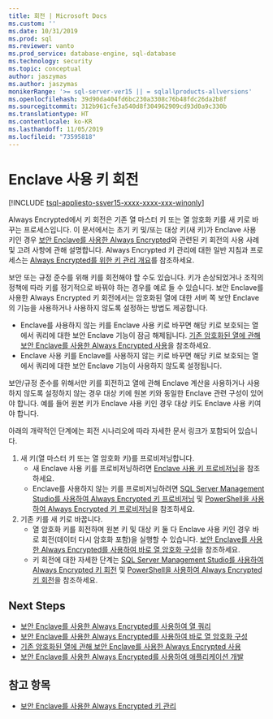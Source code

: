 ```yaml
---
title: 회전 | Microsoft Docs
ms.custom: ''
ms.date: 10/31/2019
ms.prod: sql
ms.reviewer: vanto
ms.prod_service: database-engine, sql-database
ms.technology: security
ms.topic: conceptual
author: jaszymas
ms.author: jaszymas
monikerRange: '>= sql-server-ver15 || = sqlallproducts-allversions'
ms.openlocfilehash: 39d90da404fd6bc230a3308c76b48fdc26da2b8f
ms.sourcegitcommit: 312b961cfe3a540d8f304962909cd93d0a9c330b
ms.translationtype: HT
ms.contentlocale: ko-KR
ms.lasthandoff: 11/05/2019
ms.locfileid: "73595818"
---
```

# <a name="rotate-enclave-enabled-keys"></a>Enclave 사용 키 회전
[!INCLUDE [tsql-appliesto-ssver15-xxxx-xxxx-xxx-winonly](../../../includes/tsql-appliesto-ssver15-xxxx-xxxx-xxx-winonly.md)]

Always Encrypted에서 키 회전은 기존 열 마스터 키 또는 열 암호화 키를 새 키로 바꾸는 프로세스입니다. 이 문서에서는 초기 키 및/또는 대상 키(새 키)가 Enclave 사용 키인 경우 [보안 Enclave를 사용한 Always Encrypted](always-encrypted-enclaves.md)와 관련된 키 회전의 사용 사례 및 고려 사항에 관해 설명합니다. Always Encrypted 키 관리에 대한 일반 지침과 프로세스는 [Always Encrypted를 위한 키 관리 개요](overview-of-key-management-for-always-encrypted.md)를 참조하세요. 

보안 또는 규정 준수를 위해 키를 회전해야 할 수도 있습니다. 키가 손상되었거나 조직의 정책에 따라 키를 정기적으로 바꿔야 하는 경우를 예로 들 수 있습니다. 보안 Enclave를 사용한 Always Encrypted 키 회전에서는 암호화된 열에 대한 서버 쪽 보안 Enclave의 기능을 사용하거나 사용하지 않도록 설정하는 방법도 제공합니다.
- Enclave를 사용하지 않는 키를 Enclave 사용 키로 바꾸면 해당 키로 보호되는 열에서 쿼리에 대한 보안 Enclave 기능이 잠금 해제됩니다. [기존 암호화된 열에 관해 보안 Enclave를 사용한 Always Encrypted 사용](always-encrypted-enclaves-enable-for-encrypted-columns.md)을 참조하세요.
 - Enclave 사용 키를 Enclave를 사용하지 않는 키로 바꾸면 해당 키로 보호되는 열에서 쿼리에 대한 보안 Enclave 기능이 사용하지 않도록 설정됩니다.

보안/규정 준수를 위해서만 키를 회전하고 열에 관해 Enclave 계산을 사용하거나 사용하지 않도록 설정하지 않는 경우 대상 키에 원본 키와 동일한 Enclave 관련 구성이 있어야 합니다. 예를 들어 원본 키가 Enclave 사용 키인 경우 대상 키도 Enclave 사용 키여야 합니다.

아래의 개략적인 단계에는 회전 시나리오에 따라 자세한 문서 링크가 포함되어 있습니다.

1. 새 키(열 마스터 키 또는 열 암호화 키)를 프로비저닝합니다.
    - 새 Enclave 사용 키를 프로비저닝하려면 [Enclave 사용 키 프로비저닝](always-encrypted-enclaves-provision-keys.md)을 참조하세요.
    - Enclave를 사용하지 않는 키를 프로비저닝하려면 [SQL Server Management Studio를 사용하여 Always Encrypted 키 프로비저닝](configure-always-encrypted-keys-using-ssms.md) 및 [PowerShell을 사용하여 Always Encrypted 키 프로비저닝](configure-always-encrypted-keys-using-powershell.md)을 참조하세요.
2. 기존 키를 새 키로 바꿉니다.
    - 열 암호화 키를 회전하며 원본 키 및 대상 키 둘 다 Enclave 사용 키인 경우 바로 회전(데이터 다시 암호화 포함)을 실행할 수 있습니다. [보안 Enclave를 사용한 Always Encrypted를 사용하여 바로 열 암호화 구성](always-encrypted-enclaves-configure-encryption.md)을 참조하세요.
    - 키 회전에 대한 자세한 단계는 [SQL Server Management Studio를 사용하여 Always Encrypted 키 회전](rotate-always-encrypted-keys-using-ssms.md) 및 [PowerShell을 사용하여 Always Encrypted 키 회전](rotate-always-encrypted-keys-using-powershell.md)을 참조하세요.

    
## <a name="next-steps"></a>Next Steps
- [보안 Enclave를 사용한 Always Encrypted를 사용하여 열 쿼리](always-encrypted-enclaves-query-columns.md)
- [보안 Enclave를 사용한 Always Encrypted를 사용하여 바로 열 암호화 구성](always-encrypted-enclaves-configure-encryption.md)
- [기존 암호화된 열에 관해 보안 Enclave를 사용한 Always Encrypted 사용](always-encrypted-enclaves-enable-for-encrypted-columns.md)
- [보안 Enclave를 사용한 Always Encrypted를 사용하여 애플리케이션 개발](always-encrypted-enclaves-client-development.md)  

## <a name="see-also"></a>참고 항목  
- [보안 Enclave를 사용한 Always Encrypted 키 관리](always-encrypted-enclaves-manage-keys.md)


